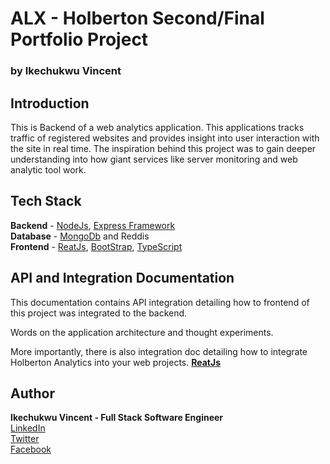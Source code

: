 # ALX - Holberton Second/Final Portfolio Project
### by Ikechukwu Vincent

## Introduction 
This is Backend of a web analytics application. This applications tracks traffic of registered websites and provides insight into user interaction with the site in real time. The inspiration behind this project was to gain deeper understanding into how giant services like server monitoring and web analytic tool work. 


## Tech Stack 
**Backend** - [NodeJs](https://nodejs.org/en/about), [Express Framework](https://expressjs.com/en/starter/installing.html)  
**Database** -  [MongoDb](https://www.mongodb.com/) and Reddis  
**Frontend** - [ReatJs](https://create-react-app.dev/), [BootStrap](https://react-bootstrap.netlify.app/),  [TypeScript](https://www.typescriptlang.org/)  


## API and Integration Documentation
This documentation contains API integration detailing how to frontend of this project was integrated to the backend. 

Words on the application architecture and thought experiments.

More importantly, there is also integration doc detailing how to integrate Holberton Analytics into your web projects. [**ReatJs**](https://create-react-app.dev/)



## Author 
**Ikechukwu Vincent - Full Stack Software Engineer**  
[LinkedIn](https://www.linkedin.com/in/ikechukwu-vincent-002934176/)  
[Twitter](https://twitter.com/TheV_Exe)  
[Facebook](https://web.facebook.com/ikechukwu.unegbu.14/)  
